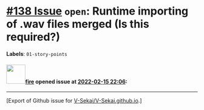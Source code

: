# [\#138 Issue](https://github.com/V-Sekai/V-Sekai.github.io/issues/138) `open`: Runtime importing of .wav files merged (Is this required?)
**Labels**: `01-story-points`


#### <img src="https://avatars.githubusercontent.com/u/32321?u=c2e06a3d2b49a467aa907e54aa259516440267cc&v=4" width="50">[fire](https://github.com/fire) opened issue at [2022-02-15 22:06](https://github.com/V-Sekai/V-Sekai.github.io/issues/138):






-------------------------------------------------------------------------------



[Export of Github issue for [V-Sekai/V-Sekai.github.io](https://github.com/V-Sekai/V-Sekai.github.io).]
